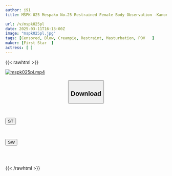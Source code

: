 ```yaml
---
author: j91
title: MSPK-025 Mespako No.25 Restrained Female Body Observation -Kanon-

url: /v/mspk025pl
date: 2025-03-11T16:13:00Z
image: "mspk025pl.jpg"
tags: [Censored, Blow, Creampie, Restraint, Masturbation, POV	]
maker: [First Star  ]
actress: [ ]
---
```



{{< rawhtml >}}

<div class="video" data-videoid="BbM8zB2k3yCyYpZ">
    <a href="javascript:;">
        <img src="/v/mspk025pl/mspk025pl.jpg" width="WIDTH" height="HEIGHT" alt="mspk025pl.mp4" loading="lazy">
    </a>
</div>

<script type="text/javascript" src="https://j91.asia/asset/on-demand-st.js"></script>

<br>
  <link rel="stylesheet" href="https://j91.asia/asset/bs5.css">
  
  <center>
  <button class="btn btn-primary" type="button" data-bs-toggle="collapse" data-bs-target=".multi-collapse" aria-expanded="false" aria-controls="multiCollapseExample1 multiCollapseExample2"><h2>Download</h2></button></center>
</p>
<div class="row">
  <div class="col">
    <div class="collapse multi-collapse" id="multiCollapseExample1">
      <div class="card card-body">
	      	      <br>
<div class="buttons">  
<p><a href="/v/mspk025pl/st.html" target="_blank"><button class="btn-hover color-3"><i class="fa fa-download"></i> ST</button></a></p></div>
    </div>
  </div>
</div>
  <div class="col">
    <div class="collapse multi-collapse" id="multiCollapseExample2">
      <div class="card card-body">
	      <br>
<div class="buttons">
<p><a href="/v/mspk025pl/sw.html" target="_blank"><button class="btn-hover color-2"><i class="fa fa-download"></i> SW</button></a></p></div>
<br><br>
      </div>
    </div>
  </div>
</div>

{{< /rawhtml >}}